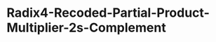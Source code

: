 Radix4-Recoded-Partial-Product-Multiplier-2s-Complement
=======================================================
